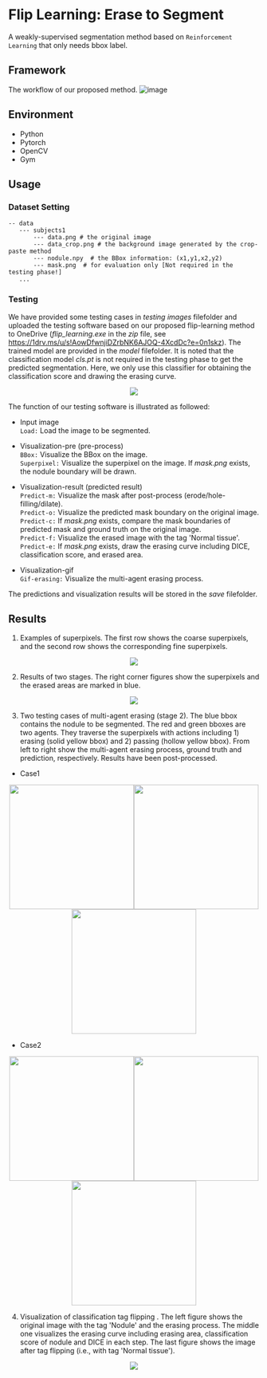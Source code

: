 # Flip Learning: Erase to Segment

A weakly-supervised segmentation method based on `Reinforcement Learning` that only needs bbox label.

## Framework

The workflow of our proposed method. 
![image](https://github.com/miccai-1545/flip-learning/blob/main/images/framework.png)

## Environment

* Python  
* Pytorch  
* OpenCV  
* Gym  

## Usage 

### Dataset Setting

```
-- data  
   --- subjects1  
       --- data.png # the original image
       --- data_crop.png # the background image generated by the crop-paste method
       --- nodule.npy  # the BBox information: (x1,y1,x2,y2)
       --- mask.png  # for evaluation only [Not required in the testing phase!]
   ...
```
### Testing

We have provided some testing cases in *testing images* filefolder and uploaded the testing software based on our proposed flip-learning method to OneDrive (*flip_learning.exe* in the *zip* file, see https://1drv.ms/u/s!AowDfwnjiDZrbNK6AJOQ-4XcdDc?e=0n1skz). The trained model are provided in the *model* filefolder. It is noted that the classification model *cls.pt* is not required in the testing phase to get the predicted segmentation. Here, we only use this classifier for obtaining the classification score and drawing the erasing curve. 

<div align=center><img src="https://github.com/miccai-1545/flip-learning/blob/main/images/demo.png"></div>  

The function of our testing software is illustrated as followed:  

- Input image  
`Load:` Load the image to be segmented.  
- Visualization-pre (pre-process)  
`BBox:` Visualize the BBox on the image.  
`Superpixel:` Visualize the superpixel on the image. If *mask.png* exists, the nodule boundary will be drawn.  
- Visualization-result (predicted result)  
`Predict-m:` Visualize the mask after post-process (erode/hole-filling/dilate).  
`Predict-o:` Visualize the predicted mask boundary on the original image.  
`Predict-c:` If *mask.png* exists, compare the mask boundaries of predicted mask and ground truth on the original image.  
`Predict-f:` Visualize the erased image with the tag 'Normal tissue'.  
`Predict-e:` If *mask.png* exists, draw the erasing curve including DICE, classification score, and erased area.
  
- Visualization-gif     
`Gif-erasing:` Visualize the multi-agent erasing process.

The predictions and visualization results will be stored in the *save* filefolder.

## Results
1. Examples of superpixels. The first row shows the coarse superpixels, and the second row shows the corresponding fine superpixels.  

<div align=center><img src="https://github.com/miccai-1545/flip-learning/blob/main/images/superpixel.png"></div>  

2. Results of two stages. The right corner figures show the superpixels and the erased areas are marked in blue.  

<div align=center><img src="https://github.com/miccai-1545/flip-learning/blob/main/images/result_stage.png"></div>  

3. Two testing cases of multi-agent erasing (stage 2). The blue bbox contains the nodule to be segmented. The red and green bboxes are two agents. They traverse the superpixels with actions including 1) erasing (solid yellow bbox) and 2) passing (hollow yellow bbox). From left to right show the multi-agent erasing process, ground truth and prediction, respectively. Results have been post-processed.
 
* Case1     
<p float="center">
    <div align=center><img src="https://github.com/miccai-1545/flip-learning/blob/main/save/1.gif" width="250"/><img src="https://github.com/miccai-1545/flip-learning/blob/main/testing_images/1/mask.png" width="250"/><img src="https://github.com/miccai-1545/flip-learning/blob/main/save/1_image_m.png" width="250"/></div>  
</p float="center">

* Case2  
<p float="center">
    <div align=center><img src="https://github.com/miccai-1545/flip-learning/blob/main/images/2_image.gif" width="250"/><img src="https://github.com/miccai-1545/flip-learning/blob/main/images/2_gt.png" width="250"/><img src="https://github.com/miccai-1545/flip-learning/blob/main/images/2_pred.png" width="250"/></div>  
</p>


4. Visualization of classification tag flipping . The left figure shows the original image with the tag 'Nodule' and the erasing process. The middle one visualizes the erasing curve including erasing area, classification score of nodule and DICE in each step. The last figure shows the image after tag flipping (i.e., with tag 'Normal tissue').  

<div align=center><img src="https://github.com/miccai-1545/flip-learning/blob/main/images/tag_flipping.gif"></div> 



